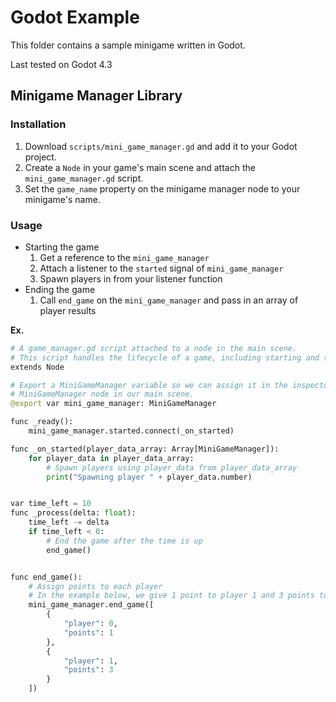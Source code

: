 # Godot Example

This folder contains a sample minigame written in Godot.

Last tested on Godot 4.3

## Minigame Manager Library

### Installation

1. Download `scripts/mini_game_manager.gd` and add it to your Godot project.
2. Create a `Node` in your game's main scene and attach the `mini_game_manager.gd` script.
3. Set the `game_name` property on the minigame manager node to your minigame's name.

### Usage

- Starting the game
  1. Get a reference to the `mini_game_manager`
  2. Attach a listener to the `started` signal of `mini_game_manager`
  3. Spawn players in from your listener function
- Ending the game
  1. Call `end_game` on the `mini_game_manager` and pass in an array of player results

**Ex.**

```python
# A game_manager.gd script attached to a node in the main scene.
# This script handles the lifecycle of a game, including starting and stopping the game.
extends Node

# Export a MiniGameManager variable so we can assign it in the inspector to the
# MiniGameManager node in our main scene.
@export var mini_game_manager: MiniGameManager

func _ready():
	mini_game_manager.started.connect(_on_started)

func _on_started(player_data_array: Array[MiniGameManager]):
	for player_data in player_data_array:
		# Spawn players using player_data from player_data_array
		print("Spawning player " + player_data.number)


var time_left = 10
func _process(delta: float):
	time_left -= delta
	if time_left < 0:
		# End the game after the time is up
		end_game()


func end_game():
	# Assign points to each player
	# In the example below, we give 1 point to player 1 and 3 points to player 2
	mini_game_manager.end_game([
		{
			"player": 0,
			"points": 1
		},
		{
			"player": 1,
			"points": 3
		}
	])
```
